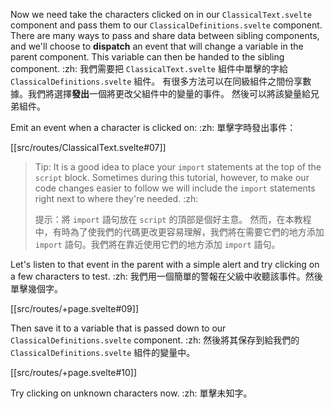 Now we need take the characters clicked on in our `ClassicalText.svelte` component and pass them to our `ClassicalDefinitions.svelte` component. There are many ways to pass and share data between sibling components, and we'll choose to **dispatch** an event that will change a variable in the parent component. This variable can then be handed to the sibling component. :zh: 我們需要把 `ClassicalText.svelte` 組件中單擊的字給 `ClassicalDefinitions.svelte` 組件。 有很多方法可以在同級組件之間份享數據。我們將選擇**發出**一個將更改父組件中的變量的事件。 然後可以將該變量給兄弟組件。

Emit an event when a character is clicked on: :zh: 單擊字時發出事件：

[[src/routes/ClassicalText.svelte#07]]

> Tip: It is a good idea to place your `import` statements at the top of the `script` block. Sometimes during this tutorial, however, to make our code changes easier to follow we will include the `import` statements right next to where they're needed. :zh:
>
> 提示：將 `import` 語句放在 `script` 的頂部是個好主意。 然而，在本教程中，有時為了使我們的代碼更改更容易理解，我們將在需要它們的地方添加 `import` 語句。我們將在靠近使用它們的地方添加 `import` 語句。

Let's listen to that event in the parent with a simple alert and try clicking on a few characters to test. :zh: 我們用一個簡單的警報在父級中收聽該事件。然後單擊幾個字。

[[src/routes/+page.svelte#09]]

Then save it to a variable that is passed down to our `ClassicalDefinitions.svelte` component. :zh: 然後將其保存到給我們的 `ClassicalDefinitions.svelte` 組件的變量中。

[[src/routes/+page.svelte#10]]

Try clicking on unknown characters now. :zh: 單擊未知字。
